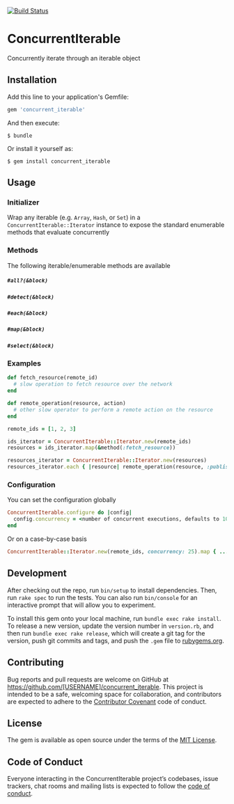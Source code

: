 [![Build Status](https://travis-ci.com/tcollier/concurrent_iterable.svg?branch=master)](https://travis-ci.com/tcollier/concurrent_iterable)

# ConcurrentIterable

Concurrently iterate through an iterable object

## Installation

Add this line to your application's Gemfile:

```ruby
gem 'concurrent_iterable'
```

And then execute:

    $ bundle

Or install it yourself as:

    $ gem install concurrent_iterable

## Usage

### Initializer

Wrap any iterable (e.g. `Array`, `Hash`, or `Set`) in a `ConcurrentIterable::Iterator`
instance to expose the standard enumerable methods that evaluate concurrently

### Methods

The following iterable/enumerable methods are available

##### `#all?(&block)`

##### `#detect(&block)`

##### `#each(&block)`

##### `#map(&block)`

##### `#select(&block)`

### Examples

```ruby
def fetch_resource(remote_id)
  # slow operation to fetch resource over the network
end

def remote_operation(resource, action)
  # other slow operator to perform a remote action on the resource
end

remote_ids = [1, 2, 3]

ids_iterator = ConcurrentIterable::Iterator.new(remote_ids)
resources = ids_iterator.map(&method(:fetch_resource))

resources_iterator = ConcurrentIterable::Iterator.new(resources)
resources_iterator.each { |resource| remote_operation(resource, :publish) }
```

### Configuration

You can set the configuration globally

```ruby
ConcurrentIterable.configure do |config|
  config.concurrency = <number of concurrent executions, defaults to 10>
end
```

Or on a case-by-case basis

```ruby
ConcurrentIterable::Iterator.new(remote_ids, concurrency: 25).map { ... }
```

## Development

After checking out the repo, run `bin/setup` to install dependencies. Then, run `rake spec` to run the tests. You can also run `bin/console` for an interactive prompt that will allow you to experiment.

To install this gem onto your local machine, run `bundle exec rake install`. To release a new version, update the version number in `version.rb`, and then run `bundle exec rake release`, which will create a git tag for the version, push git commits and tags, and push the `.gem` file to [rubygems.org](https://rubygems.org).

## Contributing

Bug reports and pull requests are welcome on GitHub at https://github.com/[USERNAME]/concurrent_iterable. This project is intended to be a safe, welcoming space for collaboration, and contributors are expected to adhere to the [Contributor Covenant](http://contributor-covenant.org) code of conduct.

## License

The gem is available as open source under the terms of the [MIT License](https://opensource.org/licenses/MIT).

## Code of Conduct

Everyone interacting in the ConcurrentIterable project’s codebases, issue trackers, chat rooms and mailing lists is expected to follow the [code of conduct](https://github.com/[USERNAME]/concurrent_iterable/blob/master/CODE_OF_CONDUCT.md).
